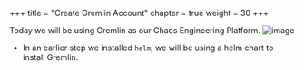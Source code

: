 +++
title = "Create Gremlin Account"
chapter = true
weight = 30
+++

Today we will be using Gremlin as our Chaos Engineering Platform. 
![image](/images/gremlin_mascot.png)

+ In an earlier step we installed `helm`, we will be using a helm chart to install Gremlin. 